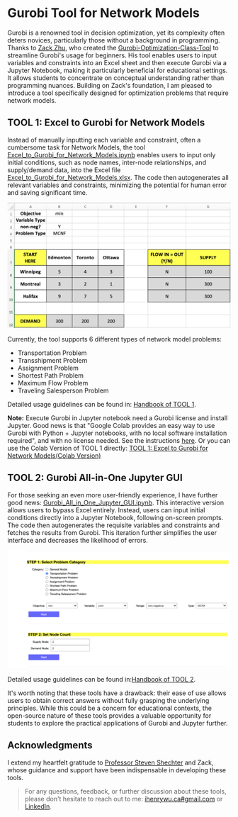# Gurobi Tool for Network Models

Gurobi is a renowned tool in decision optimization, yet its complexity often deters novices, particularly those without a background in programming. Thanks to [Zack Zhu](https://github.com/ziqianzhu), who created the [Gurobi-Optimization-Class-Tool](https://github.com/ziqianzhu/gurobi-optimization-class-tool/) to streamline Gurobi's usage for beginners. His tool enables users to input variables and constraints into an Excel sheet and then execute Gurobi via a Jupyter Notebook, making it particularly beneficial for educational settings. It allows students to concentrate on conceptual understanding rather than programming nuances. Building on Zack's foundation, I am pleased to introduce a tool specifically designed for optimization problems that require network models.

## TOOL 1: Excel to Gurobi for Network Models

Instead of manually inputting each variable and constraint, often a cumbersome task for Network Models, the tool [Excel_to_Gurobi_for_Network_Models.ipynb](https://github.com/ihenrywu/Gurobi-Tool-Network-Model/blob/main/%5BTOOL%201%5D%20Excel_to_Gurobi_for_Network_Models.ipynb) enables users to input only initial conditions, such as node names, inter-node relationships, and supply/demand data, into the Excel file [Excel_to_Gurobi_for_Network_Models.xlsx](https://github.com/ihenrywu/Gurobi-Tool-Network-Model/blob/main/Excel_to_Gurobi_for_Network_Models.xlsx). The code then autogenerates all relevant variables and constraints, minimizing the potential for human error and saving significant time.  

![Excel_to_Gurobi_for_Network_Models](https://github.com/ihenrywu/IMAGES/blob/main/Gurobi-Tool-Network-Model/screenshot%20of%20Excel%20file.png?raw=true)

Currently, the tool supports 6 different types of network model problems:

- Transportation Problem
- Transshipment Problem
- Assignment Problem
- Shortest Path Problem
- Maximum Flow Problem
- Traveling Salesperson Problem


Detailed usage guidelines can be found in: [Handbook of TOOL 1](https://github.com/ihenrywu/Gurobi-Tool-Network-Model/blob/main/%5BPDF%5D%20Handbook%20of%20TOOL%201.pdf).

**Note:** Execute Gurobi in Jupyter notebook need a Gurobi license and install Jupyter. Good news is that "Google Colab provides an easy way to use Gurobi with Python + Jupyter notebooks, with no local software installation required", and with no license needed. See the instructions [here](https://support.gurobi.com/hc/en-us/articles/4409582394769-Google-Colab-Installation-and-Licensing). Or you can use the Colab Version of TOOL 1 directly: [TOOL 1: Excel to Gurobi for Network Models(Colab Version)](https://colab.research.google.com/drive/1SiWc0q-otM1BLDBTDK7LbzFCiSr3x1Rm?authuser=5)


## TOOL 2: Gurobi All-in-One Jupyter GUI

For those seeking an even more user-friendly experience, I have further good news: [Gurobi_All_in_One_Jupyter_GUI.ipynb](https://github.com/ihenrywu/Gurobi-Tool-Network-Model/blob/main/%5BTOOL%202%5D%20Gurobi_All_in_One_Jupyter_GUI.ipynb). This interactive version allows users to bypass Excel entirely. Instead, users can input initial conditions directly into a Jupyter Notebook, following on-screen prompts. The code then autogenerates the requisite variables and constraints and fetches the results from Gurobi. This iteration further simplifies the user interface and decreases the likelihood of errors.

![Gurobi All-in-One Jupyter GUI](https://github.com/ihenrywu/IMAGES/blob/main/Gurobi-Tool-Network-Model/screenshot%20of%20ipynb%20file.png?raw=true)

Detailed usage guidelines can be found in:[Handbook of TOOL 2](https://github.com/ihenrywu/Gurobi-Tool-Network-Model/blob/main/%5BPDF%5D%20Handbook%20of%20TOOL%202.pdf).

It's worth noting that these tools have a drawback: their ease of use allows users to obtain correct answers without fully grasping the underlying principles. While this could be a concern for educational contexts, the open-source nature of these tools provides a valuable opportunity for students to explore the practical applications of Gurobi and Jupyter further.

## Acknowledgments

I extend my heartfelt gratitude to [Professor Steven Shechter](https://www.sauder.ubc.ca/people/steven-shechter) and Zack, whose guidance and support have been indispensable in developing these tools.

>For any questions, feedback, or further discussion about these tools, please don't hesitate to reach out to me: [ihenrywu.ca#gmail.com]() or [LinkedIn](https://www.linkedin.com/in/ihenrywu/).